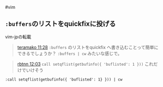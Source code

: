 #vim 

## `:buffers`のリストをquickfixに投げる
vim-jpの転載
> [teramako 11:28](https://vim-jp.slack.com/archives/CJMV3MSLR/p1658888880430969)
> `:buffers` のリストをquickfix へ書き込むことって簡単にできるでしょうか？ `:buffers | cw` みたいな感じで。

>[rbtnn 12:03](https://vim-jp.slack.com/archives/CJMV3MSLR/p1658890990232779)
> `call setqflist(getbufinfo({ 'buflisted': 1 }))`
> これだけでいけそう 

`:call setqflist(getbufinfo({ 'buflisted': 1} })) | cw`